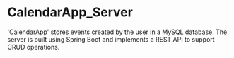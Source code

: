 # CalendarApp_Server
'CalendarApp' stores events created by the user in a MySQL database.
The server is built using Spring Boot and implements a REST API to support CRUD operations.

